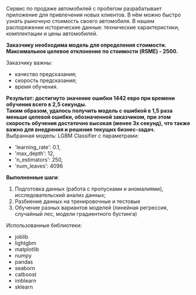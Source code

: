 Сервис по продаже автомобилей с пробегом разрабатывает приложение для привлечения новых клиентов.
В нём можно быстро узнать рыночную стоимость своего автомобиля.
В нашем распоряжении исторические данные: технические характеристики, комплектации и цены автомобилей.

**Заказчику необходима модель для определения стоимости. Максимальное целевое отклонение по стоимости (RSME) - 2500.**

Заказчику важны:

- качество предсказания;
- скорость предсказания;
- время обучения.

**Результат: достигнуто значение ошибки 1442 евро при времени обучения всего в 2,5 секунды.**\
**Таким образом, удалось получить модель с ошибкой в 1,5 раза меньше целевой ошибки, обозначенной заказчиком, при этом скорость обучения достаточно высокая (менее 3х секунд), что также важно для внедрения и решения текущих бизнес-задач.**\
Выбранная модель: LGBM Classifier с параметрами:
 - 'learning_rate': 0.1,
 - 'max_depth': 12,
 - 'n_estimators': 250,
 - 'num_leaves': 4096

**Выполненные шаги**:
1. Подготовка данных (работа с пропусками и аномалиями), исследовательский анализ данных;
2. Разбиение данных на тренировочные и тестовые
3. Обучение разных вариантов моделей (линейная регрессия, случайный лес, модели градиентного бустинга)



Использованные библиотеки:
- joblib
- lightgbm 
- matplotlib
- numpy
- pandas
- seaborn
- catboost
- imblearn
- sklearn
